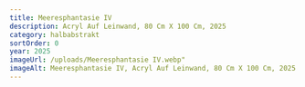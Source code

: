 ```yaml
---
title: Meeresphantasie IV
description: Acryl Auf Leinwand, 80 Cm X 100 Cm, 2025
category: halbabstrakt
sortOrder: 0
year: 2025
imageUrl: /uploads/Meeresphantasie IV.webp"
imageAlt: Meeresphantasie IV, Acryl Auf Leinwand, 80 Cm X 100 Cm, 2025
---
```

